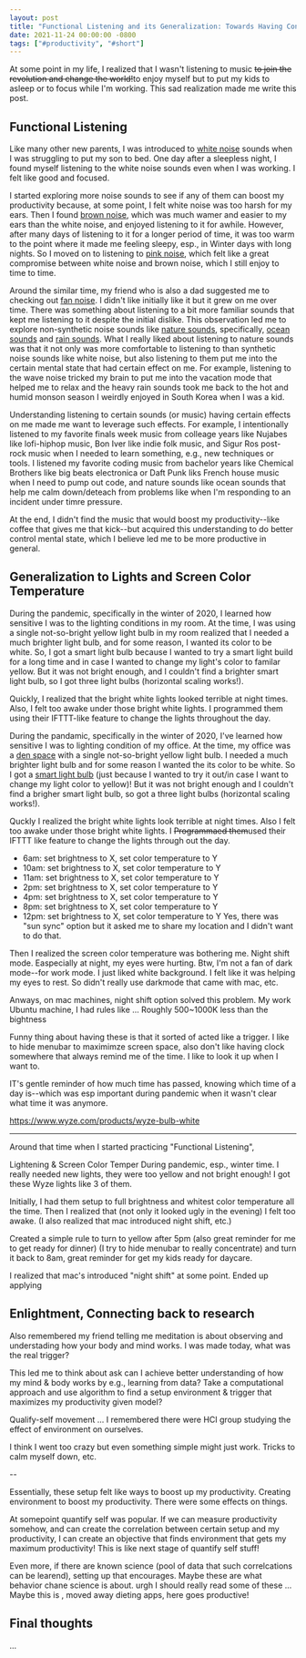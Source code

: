 ```yaml
---
layout: post
title: "Functional Listening and its Generalization: Towards Having Control Over Your Productivity"
date: 2021-11-24 00:00:00 -0800
tags: ["#productivity", "#short"]
---
```


At some point in my life, I realized that I wasn't listening to music ~~to join the revolution and change the world!~~to enjoy myself but to put my kids to asleep or to focus while I'm working.
This sad realization made me write this post.

## Functional Listening

Like many other new parents, I was introduced to [white noise](https://open.spotify.com/playlist/37i9dQZF1DWUZ5bk6qqDSy?si=3494c78a527640a0) sounds when I was struggling to put my son to bed.
One day after a sleepless night, I found myself listening to the white noise sounds even when I was working.
I felt like good and focused.

I started exploring more noise sounds to see if any of them can boost my productivity because, at some point, I felt white noise was too harsh for my ears.
Then I found [brown noise](https://open.spotify.com/playlist/37i9dQZF1DX4hpot8sYudB?si=60a31bdb113441e1), which was much wamer and easier to my ears than the white noise, and enjoyed listening to it for awhile.
However, after many days of listening to it for a longer period of time, it was too warm to the point where it made me feeling sleepy, esp., in Winter days with long nights.
So I moved on to listening to [pink noise](https://open.spotify.com/playlist/37i9dQZF1DX5NgkFTxJ4Wv?si=7029f4a7ead24b4a), which felt like a great compromise between white noise and brown noise, which I still enjoy to time to time.

Around the similar time, my friend who is also a dad suggested me to checking out [fan noise](https://open.spotify.com/playlist/37i9dQZF1DWUm4vT7WQxcD?si=e76c28f0c6574460).
I didn't like initially like it but it grew on me over time.
There was something about listening to a bit more familiar sounds that kept me listening to it despite the initial dislike.
This observation led me to explore non-synthetic noise sounds like [nature sounds](https://open.spotify.com/playlist/37i9dQZF1DX4PP3DA4J0N8?si=27f759d1d5064e9d), specifically, [ocean sounds](https://open.spotify.com/playlist/37i9dQZF1DWV90ZWj21ygB?si=2db0493068e7492f) and [rain sounds](https://open.spotify.com/playlist/37i9dQZF1DX8ymr6UES7vc?si=f00d14203b384061).
What I really liked about listening to nature sounds was that it not only was more comfortable to listening to than synthetic noise sounds like white noise, but also listening to them put me into the certain mental state that had certain effect on me.
For example, listening to the wave noise tricked my brain to put me into the vacation mode that helped me to relax and the heavy rain sounds took me back to the hot and humid monson season I weirdly enjoyed in South Korea when I was a kid.

Understanding listening to certain sounds (or music) having certain effects on me made me want to leverage such effects.
For example, I intentionally listened to my favorite finals week music from colleage years like Nujabes like lofi-hiphop music, Bon Iver like indie folk music, and Sigur Ros post-rock music when I needed to learn something, e.g., new techniques or tools.
I listened my favorite coding music from bachelor years like Chemical Brothers like big beats electronica or Daft Punk liks French house music when I need to pump out code, and nature sounds like ocean sounds that help me calm down/deteach from problems like when I'm responding to an incident under timre pressure.

At the end, I didn't find the music that would boost my productivity--like coffee that gives me that kick--but acquired this understanding to do better control mental state, which I believe led me to be more productive in general.

## Generalization to Lights and Screen Color Temperature 

During the pandemic, specifically in the winter of 2020, I learned how sensitive I was to the lighting conditions in my room.
At the time, I was using a single not-so-bright yellow light bulb in my room realized that I needed a much brighter light bulb, and for some reason, I wanted its color to be white.
So, I got a smart light bulb because I wanted to try a smart light build for a long time and in case I wanted to change my light's color to familar yellow.
But it was not bright enough, and I couldn't find a brighter smart light bulb, so I got three light bulbs (horizontal scaling works!).

Quickly, I realized that the bright white lights looked terrible at night times. Also, I felt too awake under those bright white lights. I programmed them using their IFTTT-like feature to change the lights throughout the day.


During the pandamic, specifically in the winter of 2020, I've learned how sensitive I was to lighting condition of my office.
At the time, my office was a [den space]() with a single not-so-bright yellow light bulb.
I needed a much brighter light bulb and for some reason I wanted the its color to be white.
So I got a [smart light bulb]() (just because I wanted to try it out/in case I want to change my light color to yellow)!
But it was not bright enough and I couldn't find a brigher smart light bulb, so got a three light bulbs (horizontal scaling works!).

Quckly I realized the bright white lights look terrible at night times.
Also I felt too awake under those bright white lights.
I ~~Programmaed them~~used their IFTTT like feature to change the lights through out the day.
- 6am: set brightness to X, set color temperature to Y
- 10am: set brightness to X, set color temperature to Y
- 11am: set brightness to X, set color temperature to Y
- 2pm: set brightness to X, set color temperature to Y
- 4pm: set brightness to X, set color temperature to Y
- 8pm: set brightness to X, set color temperature to Y
- 12pm: set brightness to X, set color temperature to Y
Yes, there was "sun sync" option but it asked me to share my location and I didn't want to do that.

Then I realized the screen color temperature was bothering me.
Night shift mode.
Easpecially at night, my eyes were hurting.
Btw, I'm not a fan of dark mode--for work mode. I just liked white background.
I felt like it was helping my eyes to rest.
So didn't really use darkmode that came with mac, etc.

Anways, on mac machines, night shift option solved this problem.
My work Ubuntu machine, I had rules like ...
Roughly 500~1000K less than the bightness

Funny thing about having these is that it sorted of acted like a trigger.
I like to hide menubar to maximimze screen space, also don't like having clock somewhere that always remind me of the time.
I like to look it up when I want to.

IT's gentle reminder of how much time has passed, knowing which time of a day is--which was esp important during pandemic when it wasn't clear what time it was anymore.

https://www.wyze.com/products/wyze-bulb-white

---

Around that time when I started practicing "Functional Listening", 

Lightening & Screen Color Temper
During pandemic, esp., winter time.
I really needed new lights, they were too yellow and not bright enough!
I got these Wyze lights like 3 of them.

Initially, I had them setup to full brightness and whitest color temperature all the time.
Then I realized that (not only it looked ugly in the evening) I felt too awake.
(I also realized that mac introduced night shift, etc.)

Created a simple rule to turn to yellow after 5pm (also great reminder for me to get ready for dinner)
(I try to hide menubar to really concentrate)
and turn it back to 8am, great reminder for get my kids ready for daycare.

I realized that mac's introduced "night shift" at some point.
Ended up applying


## Enlightment, Connecting back to research

Also remembered my friend telling me meditation is about observing and understading how your body and mind works.
I was made today, what was the real trigger?

This led me to think about ask can I achieve better understanding of how my mind & body works by e.g., learning from data?
Take a computational approach and use algorithm to find a setup environment & trigger that maximizes my productivity given model?

Qualify-self movement ...
I remembered there were HCI group studying the effect of environment on ourselves.

I think I went too crazy but even something simple might just work.
Tricks to calm myself down, etc.

<!-- model my cause & effect
What other environments can I control  / boost my productivity (related stuff)? -->

--

Essentially, these setup felt like ways to boost up my productivity.
Creating environment to boost my productivity.
There were some effects on things.

At somepoint quantify self was popular.
If we can measure productivity somehow, and can create the correlation between certain setup and my productivity, I can create an objective that finds environment that gets my maximum productivity!
This is like next stage of quantify self stuff!

Even more, if there are known science (pool of data that such correlcations can be learend), setting up that encourages.
Maybe these are what behavior chane science is about. urgh I should really read some of these ...
Maybe this is , moved away dieting apps, here goes productive!

<!-- Write littebit above generative music, images, what about ligetnign pattern and others? -->
<!-- Wearable (socks & eye patch) and timer/reminder functionality, e.g., abrupt vs smooth, e.g., start with "weird things I noticed ..." -->
<!-- implicit interaction -->

## Final thoughts

...